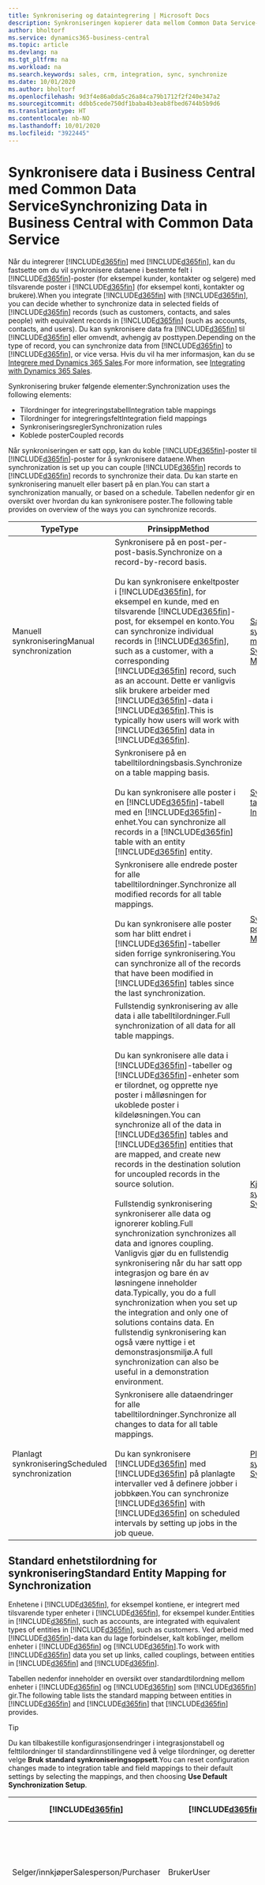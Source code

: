 ```yaml
---
title: Synkronisering og dataintegrering | Microsoft Docs
description: Synkroniseringen kopierer data mellom Common Data Service-enheter og Business Central-poster og holder dataene i begge systemene oppdatert.
author: bholtorf
ms.service: dynamics365-business-central
ms.topic: article
ms.devlang: na
ms.tgt_pltfrm: na
ms.workload: na
ms.search.keywords: sales, crm, integration, sync, synchronize
ms.date: 10/01/2020
ms.author: bholtorf
ms.openlocfilehash: 9d3f4e86a0da5c26a84ca79b1712f2f240e347a2
ms.sourcegitcommit: ddbb5cede750df1baba4b3eab8fbed6744b5b9d6
ms.translationtype: HT
ms.contentlocale: nb-NO
ms.lasthandoff: 10/01/2020
ms.locfileid: "3922445"
---
```

# <a name="synchronizing-data-in-business-central-with-common-data-service"></a><span data-ttu-id="def2f-103">Synkronisere data i Business Central med Common Data Service</span><span class="sxs-lookup"><span data-stu-id="def2f-103">Synchronizing Data in Business Central with Common Data Service</span></span>

<span data-ttu-id="def2f-104">Når du integrerer [!INCLUDE[d365fin](includes/cds_long_md.md)] med [!INCLUDE[d365fin](includes/d365fin_md.md)], kan du fastsette om du vil synkronisere dataene i bestemte felt i [!INCLUDE[d365fin](includes/d365fin_md.md)]-poster (for eksempel kunder, kontakter og selgere) med tilsvarende poster i [!INCLUDE[d365fin](includes/cds_long_md.md)] (for eksempel konti, kontakter og brukere).</span><span class="sxs-lookup"><span data-stu-id="def2f-104">When you integrate [!INCLUDE[d365fin](includes/cds_long_md.md)] with [!INCLUDE[d365fin](includes/d365fin_md.md)], you can decide whether to synchronize data in selected fields of [!INCLUDE[d365fin](includes/d365fin_md.md)] records (such as customers, contacts, and sales people) with equivalent records in [!INCLUDE[d365fin](includes/cds_long_md.md)] (such as accounts, contacts, and users).</span></span> <span data-ttu-id="def2f-105">Du kan synkronisere data fra [!INCLUDE[d365fin](includes/cds_long_md.md)] til [!INCLUDE[d365fin](includes/d365fin_md.md)] eller omvendt, avhengig av posttypen.</span><span class="sxs-lookup"><span data-stu-id="def2f-105">Depending on the type of record, you can synchronize data from [!INCLUDE[d365fin](includes/cds_long_md.md)] to [!INCLUDE[d365fin](includes/d365fin_md.md)], or vice versa.</span></span> <span data-ttu-id="def2f-106">Hvis du vil ha mer informasjon, kan du se [Integrere med Dynamics 365 Sales](admin-prepare-dynamics-365-for-sales-for-integration.md).</span><span class="sxs-lookup"><span data-stu-id="def2f-106">For more information, see [Integrating with Dynamics 365 Sales](admin-prepare-dynamics-365-for-sales-for-integration.md).</span></span>  

<span data-ttu-id="def2f-107">Synkronisering bruker følgende elementer:</span><span class="sxs-lookup"><span data-stu-id="def2f-107">Synchronization uses the following elements:</span></span>

* <span data-ttu-id="def2f-108">Tilordninger for integreringstabell</span><span class="sxs-lookup"><span data-stu-id="def2f-108">Integration table mappings</span></span>
* <span data-ttu-id="def2f-109">Tilordninger for integreringsfelt</span><span class="sxs-lookup"><span data-stu-id="def2f-109">Integration field mappings</span></span>
* <span data-ttu-id="def2f-110">Synkroniseringsregler</span><span class="sxs-lookup"><span data-stu-id="def2f-110">Synchronization rules</span></span>
* <span data-ttu-id="def2f-111">Koblede poster</span><span class="sxs-lookup"><span data-stu-id="def2f-111">Coupled records</span></span>

<span data-ttu-id="def2f-112">Når synkroniseringen er satt opp, kan du koble [!INCLUDE[d365fin](includes/d365fin_md.md)]-poster til [!INCLUDE[d365fin](includes/cds_long_md.md)]-poster for å synkronisere dataene.</span><span class="sxs-lookup"><span data-stu-id="def2f-112">When synchronization is set up you can couple [!INCLUDE[d365fin](includes/d365fin_md.md)] records to [!INCLUDE[d365fin](includes/cds_long_md.md)] records to synchronize their data.</span></span> <span data-ttu-id="def2f-113">Du kan starte en synkronisering manuelt eller basert på en plan.</span><span class="sxs-lookup"><span data-stu-id="def2f-113">You can start a synchronization manually, or based on a schedule.</span></span> <span data-ttu-id="def2f-114">Tabellen nedenfor gir en oversikt over hvordan du kan synkronisere poster.</span><span class="sxs-lookup"><span data-stu-id="def2f-114">The following table provides on overview of the ways you can synchronize records.</span></span>  

|  <span data-ttu-id="def2f-115">Type</span><span class="sxs-lookup"><span data-stu-id="def2f-115">Type</span></span>  |  <span data-ttu-id="def2f-116">Prinsipp</span><span class="sxs-lookup"><span data-stu-id="def2f-116">Method</span></span>  |  <span data-ttu-id="def2f-117">Se</span><span class="sxs-lookup"><span data-stu-id="def2f-117">See</span></span>  |  
|--------|----------|-------|  
|<span data-ttu-id="def2f-118">Manuell synkronisering</span><span class="sxs-lookup"><span data-stu-id="def2f-118">Manual synchronization</span></span>|<span data-ttu-id="def2f-119">Synkronisere på en post-per-post-basis.</span><span class="sxs-lookup"><span data-stu-id="def2f-119">Synchronize on a record-by-record basis.</span></span><br /><br /> <span data-ttu-id="def2f-120">Du kan synkronisere enkeltposter i [!INCLUDE[d365fin](includes/d365fin_md.md)], for eksempel en kunde, med en tilsvarende [!INCLUDE[d365fin](includes/cds_long_md.md)]-post, for eksempel en konto.</span><span class="sxs-lookup"><span data-stu-id="def2f-120">You can synchronize individual records in [!INCLUDE[d365fin](includes/d365fin_md.md)], such as a customer, with a corresponding [!INCLUDE[d365fin](includes/cds_long_md.md)] record, such as an account.</span></span> <span data-ttu-id="def2f-121">Dette er vanligvis slik brukere arbeider med [!INCLUDE[d365fin](includes/cds_long_md.md)]-data i [!INCLUDE[d365fin](includes/d365fin_md.md)].</span><span class="sxs-lookup"><span data-stu-id="def2f-121">This is typically how users will work with [!INCLUDE[d365fin](includes/cds_long_md.md)] data in [!INCLUDE[d365fin](includes/d365fin_md.md)].</span></span>|[<span data-ttu-id="def2f-122">Sammenkoble og synkronisere poster manuelt</span><span class="sxs-lookup"><span data-stu-id="def2f-122">Couple and Synchronize Records Manually</span></span>](admin-manual-synchronization-of-table-mappings.md#synchronize-individual-table-mappings)|  
|  |<span data-ttu-id="def2f-123">Synkronisere på en tabelltilordningsbasis.</span><span class="sxs-lookup"><span data-stu-id="def2f-123">Synchronize on a table mapping basis.</span></span><br /><br /> <span data-ttu-id="def2f-124">Du kan synkronisere alle poster i en [!INCLUDE[d365fin](includes/d365fin_md.md)]-tabell med en [!INCLUDE[d365fin](includes/cds_long_md.md)]-enhet.</span><span class="sxs-lookup"><span data-stu-id="def2f-124">You can synchronize all records in a [!INCLUDE[d365fin](includes/d365fin_md.md)] table with an entity [!INCLUDE[d365fin](includes/cds_long_md.md)] entity.</span></span>|[<span data-ttu-id="def2f-125">Synkronisere individuelle tabelltilordninger</span><span class="sxs-lookup"><span data-stu-id="def2f-125">Synchronize Individual Table Mappings</span></span>](admin-manual-synchronization-of-table-mappings.md#synchronize-individual-table-mappings)|  
||<span data-ttu-id="def2f-126">Synkronisere alle endrede poster for alle tabelltilordninger.</span><span class="sxs-lookup"><span data-stu-id="def2f-126">Synchronize all modified records for all table mappings.</span></span><br /><br /> <span data-ttu-id="def2f-127">Du kan synkronisere alle poster som har blitt endret i [!INCLUDE[d365fin](includes/d365fin_md.md)]-tabeller siden forrige synkronisering.</span><span class="sxs-lookup"><span data-stu-id="def2f-127">You can synchronize all of the records that have been modified in [!INCLUDE[d365fin](includes/d365fin_md.md)] tables since the last synchronization.</span></span>|[<span data-ttu-id="def2f-128">Synkronisere alle endrede poster</span><span class="sxs-lookup"><span data-stu-id="def2f-128">Synchronizing All Modified Records</span></span>](admin-manual-synchronization-of-table-mappings.md#synchronizing-all-modified-records)|
||<span data-ttu-id="def2f-129">Fullstendig synkronisering av alle data i alle tabelltilordninger.</span><span class="sxs-lookup"><span data-stu-id="def2f-129">Full synchronization of all data for all table mappings.</span></span><br /><br /> <span data-ttu-id="def2f-130">Du kan synkronisere alle data i [!INCLUDE[d365fin](includes/d365fin_md.md)]-tabeller og [!INCLUDE[d365fin](includes/cds_long_md.md)]-enheter som er tilordnet, og opprette nye poster i målløsningen for ukoblede poster i kildeløsningen.</span><span class="sxs-lookup"><span data-stu-id="def2f-130">You can synchronize all of the data in [!INCLUDE[d365fin](includes/d365fin_md.md)] tables and [!INCLUDE[d365fin](includes/cds_long_md.md)] entities that are mapped, and create new records in the destination solution for uncoupled records in the source solution.</span></span><br /><br /> <span data-ttu-id="def2f-131">Fullstendig synkronisering synkroniserer alle data og ignorerer kobling.</span><span class="sxs-lookup"><span data-stu-id="def2f-131">Full synchronization synchronizes all data and ignores coupling.</span></span> <span data-ttu-id="def2f-132">Vanligvis gjør du en fullstendig synkronisering når du har satt opp integrasjon og bare én av løsningene inneholder data.</span><span class="sxs-lookup"><span data-stu-id="def2f-132">Typically, you do a full synchronization when you set up the integration and only one of solutions contains data.</span></span> <span data-ttu-id="def2f-133">En fullstendig synkronisering kan også være nyttige i et demonstrasjonsmiljø.</span><span class="sxs-lookup"><span data-stu-id="def2f-133">A full synchronization can also be useful in a demonstration environment.</span></span>|[<span data-ttu-id="def2f-134">Kjør en full synkronisering</span><span class="sxs-lookup"><span data-stu-id="def2f-134">Run a Full Synchronization</span></span>](admin-manual-synchronization-of-table-mappings.md#run-a-full-synchronization)|  
|<span data-ttu-id="def2f-135">Planlagt synkronisering</span><span class="sxs-lookup"><span data-stu-id="def2f-135">Scheduled synchronization</span></span>|<span data-ttu-id="def2f-136">Synkronisere alle dataendringer for alle tabelltilordninger.</span><span class="sxs-lookup"><span data-stu-id="def2f-136">Synchronize all changes to data for all table mappings.</span></span><br /><br /> <span data-ttu-id="def2f-137">Du kan synkronisere [!INCLUDE[d365fin](includes/d365fin_md.md)] med [!INCLUDE[d365fin](includes/cds_long_md.md)] på planlagte intervaller ved å definere jobber i jobbkøen.</span><span class="sxs-lookup"><span data-stu-id="def2f-137">You can synchronize [!INCLUDE[d365fin](includes/d365fin_md.md)] with [!INCLUDE[d365fin](includes/cds_long_md.md)] on scheduled intervals by setting up jobs in the job queue.</span></span>|[<span data-ttu-id="def2f-138">Planlegge en synkronisering</span><span class="sxs-lookup"><span data-stu-id="def2f-138">Schedule a Synchronization</span></span>](admin-scheduled-synchronization-using-the-synchronization-job-queue-entries.md)|  

## <a name="standard-entity-mapping-for-synchronization"></a><span data-ttu-id="def2f-139">Standard enhetstilordning for synkronisering</span><span class="sxs-lookup"><span data-stu-id="def2f-139">Standard Entity Mapping for Synchronization</span></span>
<span data-ttu-id="def2f-140">Enhetene i [!INCLUDE[d365fin](includes/cds_long_md.md)], for eksempel kontiene, er integrert med tilsvarende typer enheter i [!INCLUDE[d365fin](includes/d365fin_md.md)], for eksempel kunder.</span><span class="sxs-lookup"><span data-stu-id="def2f-140">Entities in [!INCLUDE[d365fin](includes/cds_long_md.md)], such as accounts, are integrated with equivalent types of entities in [!INCLUDE[d365fin](includes/d365fin_md.md)], such as customers.</span></span> <span data-ttu-id="def2f-141">Ved arbeid med [!INCLUDE[d365fin](includes/cds_long_md.md)]-data kan du lage forbindelser, kalt koblinger, mellom enheter i [!INCLUDE[d365fin](includes/d365fin_md.md)] og [!INCLUDE[d365fin](includes/cds_long_md.md)].</span><span class="sxs-lookup"><span data-stu-id="def2f-141">To work with [!INCLUDE[d365fin](includes/cds_long_md.md)] data you set up links, called couplings, between entities in [!INCLUDE[d365fin](includes/d365fin_md.md)] and [!INCLUDE[d365fin](includes/cds_long_md.md)].</span></span>

<span data-ttu-id="def2f-142">Tabellen nedenfor inneholder en oversikt over standardtilordning mellom enheter i [!INCLUDE[d365fin](includes/d365fin_md.md)] og [!INCLUDE[d365fin](includes/cds_long_md.md)] som [!INCLUDE[d365fin](includes/d365fin_md.md)] gir.</span><span class="sxs-lookup"><span data-stu-id="def2f-142">The following table lists the standard mapping between entities in [!INCLUDE[d365fin](includes/d365fin_md.md)] and [!INCLUDE[d365fin](includes/cds_long_md.md)] that [!INCLUDE[d365fin](includes/d365fin_md.md)] provides.</span></span>

> [!TIP]
> <span data-ttu-id="def2f-143">Du kan tilbakestille konfigurasjonsendringer i integrasjonstabell og felttilordninger til standardinnstillingene ved å velge tilordninger, og deretter velge **Bruk standard synkroniseringsoppsett**.</span><span class="sxs-lookup"><span data-stu-id="def2f-143">You can reset configuration changes made to integration table and field mappings to their default settings by selecting the mappings, and then choosing **Use Default Synchronization Setup**.</span></span>

| [!INCLUDE[d365fin](includes/d365fin_md.md)] | [!INCLUDE[d365fin](includes/cds_long_md.md)] | <span data-ttu-id="def2f-144">Synkroniseringsretning</span><span class="sxs-lookup"><span data-stu-id="def2f-144">Synchronization Direction</span></span> | <span data-ttu-id="def2f-145">Standardfilter</span><span class="sxs-lookup"><span data-stu-id="def2f-145">Default Filter</span></span> |
|---------------------------------------------|----------------------------------------------|---------------------------|----------------|
| <span data-ttu-id="def2f-146">Selger/innkjøper</span><span class="sxs-lookup"><span data-stu-id="def2f-146">Salesperson/Purchaser</span></span> | <span data-ttu-id="def2f-147">Bruker</span><span class="sxs-lookup"><span data-stu-id="def2f-147">User</span></span> | [!INCLUDE[d365fin](includes/cds_long_md.md)] -> [!INCLUDE[d365fin](includes/d365fin_md.md)] | [!INCLUDE[d365fin](includes/cds_long_md.md)]<span data-ttu-id="def2f-148">-kontaktfilter: **Status** er **Nei**, **Bruker lisensiert** er **Ja**, integreringsbrukermodus er **Nei**</span><span class="sxs-lookup"><span data-stu-id="def2f-148">contact filter: **Status** is **No**, **User Licensed** is **Yes**, Integration user mode is **No**</span></span> |
| <span data-ttu-id="def2f-149">Kunde</span><span class="sxs-lookup"><span data-stu-id="def2f-149">Customer</span></span> | <span data-ttu-id="def2f-150">Konto</span><span class="sxs-lookup"><span data-stu-id="def2f-150">Account</span></span> | [!INCLUDE[d365fin](includes/d365fin_md.md)] <span data-ttu-id="def2f-151">-> [!INCLUDE[d365fin](includes/cds_long_md.md)] og [!INCLUDE[d365fin](includes/cds_long_md.md)] -> [!INCLUDE[d365fin](includes/d365fin_md.md)]</span><span class="sxs-lookup"><span data-stu-id="def2f-151">-> [!INCLUDE[d365fin](includes/cds_long_md.md)] and [!INCLUDE[d365fin](includes/cds_long_md.md)] -> [!INCLUDE[d365fin](includes/d365fin_md.md)]</span></span> | [!INCLUDE[d365fin](includes/cds_long_md.md)]<span data-ttu-id="def2f-152">-kontofilter: **Relasjonstype** er **Kunde** og **Status** er **Aktiv**.</span><span class="sxs-lookup"><span data-stu-id="def2f-152">account filter: **Relationship Type** is **Customer** and **Status** is **Active**.</span></span> [!INCLUDE[d365fin](includes/d365fin_md.md)]<span data-ttu-id="def2f-153">-filter: **Blokkert** er tom (kunden er ikke sperret).</span><span class="sxs-lookup"><span data-stu-id="def2f-153">filter: **Blocked** is blank (Customer is not blocked).</span></span> |
| <span data-ttu-id="def2f-154">Leverandør</span><span class="sxs-lookup"><span data-stu-id="def2f-154">Vendor</span></span> | <span data-ttu-id="def2f-155">Konto</span><span class="sxs-lookup"><span data-stu-id="def2f-155">Account</span></span> | [!INCLUDE[d365fin](includes/d365fin_md.md)] <span data-ttu-id="def2f-156">-> [!INCLUDE[d365fin](includes/cds_long_md.md)] og [!INCLUDE[d365fin](includes/cds_long_md.md)] -> [!INCLUDE[d365fin](includes/d365fin_md.md)]</span><span class="sxs-lookup"><span data-stu-id="def2f-156">-> [!INCLUDE[d365fin](includes/cds_long_md.md)] and [!INCLUDE[d365fin](includes/cds_long_md.md)] -> [!INCLUDE[d365fin](includes/d365fin_md.md)]</span></span> | [!INCLUDE[d365fin](includes/cds_long_md.md)]<span data-ttu-id="def2f-157">-kontofilter: **Relasjonstype** er **Leverandør** og **Status** er **Aktiv**.</span><span class="sxs-lookup"><span data-stu-id="def2f-157">account filter: **Relationship Type** is **Vendor** and **Status** is **Active**.</span></span> [!INCLUDE[d365fin](includes/d365fin_md.md)]<span data-ttu-id="def2f-158">-filter: **Blokkert** er tom (leverandøren er ikke sperret).</span><span class="sxs-lookup"><span data-stu-id="def2f-158">filter: **Blocked** is blank (Vendor is not blocked).</span></span> |
| <span data-ttu-id="def2f-159">Kontakt</span><span class="sxs-lookup"><span data-stu-id="def2f-159">Contact</span></span> | <span data-ttu-id="def2f-160">Kontakt</span><span class="sxs-lookup"><span data-stu-id="def2f-160">Contact</span></span> | [!INCLUDE[d365fin](includes/d365fin_md.md)] <span data-ttu-id="def2f-161">-> [!INCLUDE[d365fin](includes/cds_long_md.md)] og [!INCLUDE[d365fin](includes/cds_long_md.md)] -> [!INCLUDE[d365fin](includes/d365fin_md.md)]</span><span class="sxs-lookup"><span data-stu-id="def2f-161">-> [!INCLUDE[d365fin](includes/cds_long_md.md)] and [!INCLUDE[d365fin](includes/cds_long_md.md)] -> [!INCLUDE[d365fin](includes/d365fin_md.md)]</span></span> | [!INCLUDE[d365fin](includes/d365fin_md.md)]<span data-ttu-id="def2f-162">-kontaktfilter: **Type** er **Person** og kontakten er tilordnet til et selskap.</span><span class="sxs-lookup"><span data-stu-id="def2f-162">contact filter: **Type** is **Person** and the contact is assigned to a company.</span></span> [!INCLUDE[d365fin](includes/cds_long_md.md)]<span data-ttu-id="def2f-163">-kontaktfilter: Kontakten er tilordnet et firma, og overordnet kundetype er **Konto**.</span><span class="sxs-lookup"><span data-stu-id="def2f-163">contact filter: The contact is assigned to a company and the parent customer type is **Account**</span></span> |
| <span data-ttu-id="def2f-164">Valuta</span><span class="sxs-lookup"><span data-stu-id="def2f-164">Currency</span></span> | <span data-ttu-id="def2f-165">Transaksjonsvaluta</span><span class="sxs-lookup"><span data-stu-id="def2f-165">Transaction Currency</span></span> | [!INCLUDE[d365fin](includes/d365fin_md.md)] -> [!INCLUDE[d365fin](includes/cds_long_md.md)] |  |


### <a name="tip-for-admins-viewing-entity-mappings"></a><span data-ttu-id="def2f-166">Tips for administratorer: Vise enhetstilordninger</span><span class="sxs-lookup"><span data-stu-id="def2f-166">Tip for Admins: Viewing Entity Mappings</span></span>
<span data-ttu-id="def2f-167">Du kan vise tilordningen mellom enhetene i [!INCLUDE[d365fin](includes/cds_long_md.md)] og tabellene i [!INCLUDE[d365fin](includes/d365fin_md.md)] på siden **Tilordninger for integreringstabell**, der du kan også kan bruke filtre.</span><span class="sxs-lookup"><span data-stu-id="def2f-167">You can view the mapping between the entities in [!INCLUDE[d365fin](includes/cds_long_md.md)] and the tables in [!INCLUDE[d365fin](includes/d365fin_md.md)] on the **Integration Table Mappings** page, where you can also apply filters.</span></span> <span data-ttu-id="def2f-168">Du definerer tilordningen mellom feltene i [!INCLUDE[d365fin](includes/d365fin_md.md)]-tabeller og feltene i [!INCLUDE[d365fin](includes/cds_long_md.md)]-enhetene på siden **Tilordning for integreringsfelt**, der du kan legge til mer tilordningslogikk.</span><span class="sxs-lookup"><span data-stu-id="def2f-168">You define the mapping between the fields in [!INCLUDE[d365fin](includes/d365fin_md.md)] tables and the fields in [!INCLUDE[d365fin](includes/cds_long_md.md)] entities on the **Integration Field Mapping** page, where you can add additional mapping logic.</span></span> <span data-ttu-id="def2f-169">Dette kan for eksempel være nyttig hvis du trenger for å feilsøke synkronisering.</span><span class="sxs-lookup"><span data-stu-id="def2f-169">For example, this can be useful if you need to troubleshoot synchronization.</span></span>

## <a name="see-also"></a><span data-ttu-id="def2f-170">Se også</span><span class="sxs-lookup"><span data-stu-id="def2f-170">See Also</span></span>  
<span data-ttu-id="def2f-171">[Sammenkoble og synkronisere poster manuelt](admin-how-to-couple-and-synchronize-records-manually.md) </span><span class="sxs-lookup"><span data-stu-id="def2f-171">[Couple and Synchronize Records Manually](admin-how-to-couple-and-synchronize-records-manually.md) </span></span>  
<span data-ttu-id="def2f-172">[Planlegge en synkronisering](admin-scheduled-synchronization-using-the-synchronization-job-queue-entries.md) </span><span class="sxs-lookup"><span data-stu-id="def2f-172">[Schedule a Synchronization](admin-scheduled-synchronization-using-the-synchronization-job-queue-entries.md) </span></span>  
[<span data-ttu-id="def2f-173">Integrere med Dynamics 365 Sales</span><span class="sxs-lookup"><span data-stu-id="def2f-173">Integrating with Dynamics 365 Sales</span></span>](admin-prepare-dynamics-365-for-sales-for-integration.md)
